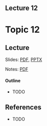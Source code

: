 Lecture 12
---
# Topic 12

## Lecture

Slides: [PDF](slides_12.pdf), [PPTX](slides_12.pptx)

Notes: [PDF](nodes_12.pdf)

#### Outline

* TODO

## References

* TODO

